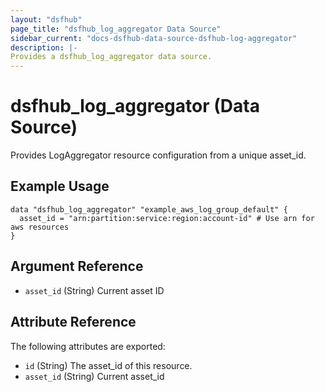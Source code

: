 ```yaml
---
layout: "dsfhub"
page_title: "dsfhub_log_aggregator Data Source"
sidebar_current: "docs-dsfhub-data-source-dsfhub-log-aggregator"
description: |-
Provides a dsfhub_log_aggregator data source.  
---
```


# dsfhub_log_aggregator (Data Source)

Provides LogAggregator resource configuration from a unique asset_id.

## Example Usage

```hcl
data "dsfhub_log_aggregator" "example_aws_log_group_default" {
  asset_id = "arn:partition:service:region:account-id" # Use arn for aws resources
}
```

## Argument Reference

- `asset_id` (String) Current asset ID

## Attribute Reference

The following attributes are exported:

- `id` (String) The asset_id of this resource.
- `asset_id` (String) Current asset_id